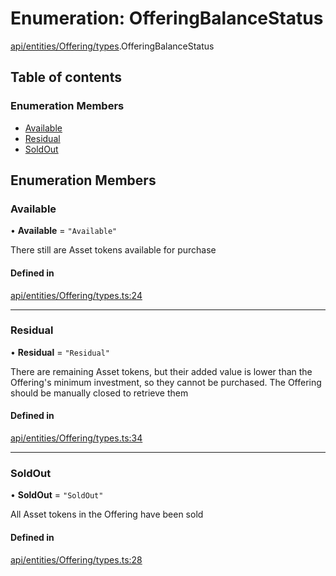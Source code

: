 # Enumeration: OfferingBalanceStatus

[api/entities/Offering/types](../wiki/api.entities.Offering.types).OfferingBalanceStatus

## Table of contents

### Enumeration Members

- [Available](../wiki/api.entities.Offering.types.OfferingBalanceStatus#available)
- [Residual](../wiki/api.entities.Offering.types.OfferingBalanceStatus#residual)
- [SoldOut](../wiki/api.entities.Offering.types.OfferingBalanceStatus#soldout)

## Enumeration Members

### Available

• **Available** = ``"Available"``

There still are Asset tokens available for purchase

#### Defined in

[api/entities/Offering/types.ts:24](https://github.com/PolymeshAssociation/polymesh-sdk/blob/95e180d2/src/api/entities/Offering/types.ts#L24)

___

### Residual

• **Residual** = ``"Residual"``

There are remaining Asset tokens, but their added value is lower than the Offering's
  minimum investment, so they cannot be purchased. The Offering should be manually closed
  to retrieve them

#### Defined in

[api/entities/Offering/types.ts:34](https://github.com/PolymeshAssociation/polymesh-sdk/blob/95e180d2/src/api/entities/Offering/types.ts#L34)

___

### SoldOut

• **SoldOut** = ``"SoldOut"``

All Asset tokens in the Offering have been sold

#### Defined in

[api/entities/Offering/types.ts:28](https://github.com/PolymeshAssociation/polymesh-sdk/blob/95e180d2/src/api/entities/Offering/types.ts#L28)
